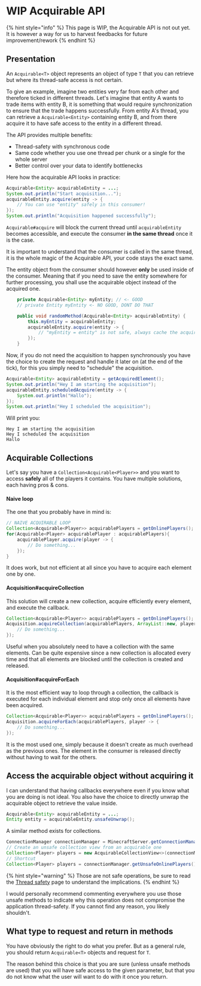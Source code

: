 # WIP Acquirable API

{% hint style="info" %}
This page is WIP, the Acquirable API is not out yet. It is however a way for us to harvest feedbacks for future improvement/rework
{% endhint %}

## Presentation

An `Acquirable<T>` object represents an object of type `T` that you can retrieve but where its thread-safe access is not certain.

To give an example, imagine two entities very far from each other and therefore ticked in different threads. Let's imagine that entity A wants to trade items with entity B, it is something that would require synchronization to ensure that the trade happens successfully. From entity A's thread, you can retrieve a `Acquirable<Entity>` containing entity B, and from there acquire it to have safe access to the entity in a different thread.

The API provides multiple benefits:

* Thread-safety with synchronous code
* Same code whether you use one thread per chunk or a single for the whole server
* Better control over your data to identify bottlenecks

Here how the acquirable API looks in practice:

```java
Acquirable<Entity> acquirableEntity = ...;
System.out.println("Start acquisition...");
acquirableEntity.acquire(entity -> {
    // You can use "entity" safely in this consumer!
});
System.out.println("Acquisition happened successfully");
```

`Acquirable#acquire` will block the current thread until `acquirableEntity` becomes accessible, and execute the consumer **in the same thread** once it is the case.

It is important to understand that the consumer is called in the same thread, it is the whole magic of the Acquirable API, your code stays the exact same.

The entity object from the consumer should however **only** be used inside of the consumer. Meaning that if you need to save the entity somewhere for further processing, you shall use the acquirable object instead of the acquired one.

```java
    private Acquirable<Entity> myEntity; // <- GOOD
    // private Entity myEntity <- NO GOOD, DONT DO THAT

    public void randomMethod(Acquirable<Entity> acquirableEntity) {
        this.myEntity = acquirableEntity;
        acquirableEntity.acquire(entity -> {
            // "myEntity = entity" is not safe, always cache the acquirable object
        });
    }
```

Now, if you do not need the acquisition to happen synchronously you have the choice to create the request and handle it later on \(at the end of the tick\), for this you simply need to "schedule" the acquisition.

```java
Acquirable<Entity> acquirableEntity = getAcquiredElement();
System.out.println("Hey I am starting the acquisition");
acquirableEntity.scheduledAcquire(entity -> {
    System.out.println("Hallo");
});
System.out.println("Hey I scheduled the acquisition");
```

Will print you:

```text
Hey I am starting the acquisition
Hey I scheduled the acquisition
Hallo
```

## Acquirable Collections

Let's say you have a `Collection<Acquirable<Player>>` and you want to access **safely** all of the players it contains. You have multiple solutions, each having pros & cons.

#### Naive loop

The one that you probably have in mind is:

```java
// NAIVE ACQUIRABLE LOOP
Collection<Acquirable<Player>> acquirablePlayers = getOnlinePlayers();
for(Acquirable<Player> acquirablePlayer : acquirablePlayers){
    acquirablePlayer.acquire(player -> {
        // Do something...
    });
}
```

It does work, but not efficient at all since you have to acquire each element one by one.

#### Acquisition\#acquireCollection

This solution will create a new collection, acquire efficiently every element, and execute the callback.

```java
Collection<Acquirable<Player>> acquirablePlayers = getOnlinePlayers();
Acquisition.acquireCollection(acquirablePlayers, ArrayList::new, players -> {
    // Do something...
});
```

Useful when you absolutely need to have a collection with the same elements. Can be quite expensive since a new collection is allocated every time and that all elements are blocked until the collection is created and released.

#### Acquisition\#acquireForEach

It is the most efficient way to loop through a collection, the callback is executed for each individual element and stop only once all elements have been acquired.

```java
Collection<Acquirable<Player>> acquirablePlayers = getOnlinePlayers();
Acquisition.acquireForEach(acquirablePlayers, player -> {
    // Do something...
});
```

It is the most used one, simply because it doesn't create as much overhead as the previous ones. The element in the consumer is released directly without having to wait for the others.



## Access the acquirable object without acquiring it

I can understand that having callbacks everywhere even if you know what you are doing is not ideal. You also have the choice to directly unwrap the acquirable object to retrieve the value inside.

```java
Acquirable<Entity> acquirableEntity = ...;
Entity entity = acquirableEntity.unsafeUnwrap();
```

A similar method exists for collections.

```java
ConnectionManager connectionManager = MinecraftServer.getConnectionManager();
// Create an unsafe collection view from an acquirable one
Collection<Player> players = new AcquirableCollectionView<>(connectionManager.getOnlinePlayers());
// Shortcut
Collection<Player> players = connectionManager.getUnsafeOnlinePlayers();
```

{% hint style="warning" %}
Those are not safe operations, be sure to read the [Thread safety](../thread-safety.md) page to understand the implications.
{% endhint %}

I would personally recommend commenting everywhere you use those unsafe methods to indicate why this operation does not compromise the application thread-safety. If you cannot find any reason, you likely shouldn't.

## What type to request and return in methods

You have obviously the right to do what you prefer. But as a general rule, you should return `Acquirable<T>` objects and request for `T`.

The reason behind this choice is that you are sure \(unless unsafe methods are used\) that you will have safe access to the given parameter, but that you do not know what the user will want to do with it once you return.

